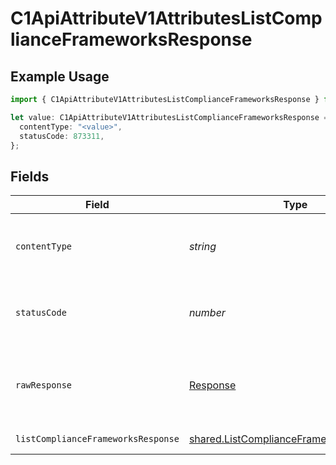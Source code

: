 # C1ApiAttributeV1AttributesListComplianceFrameworksResponse

## Example Usage

```typescript
import { C1ApiAttributeV1AttributesListComplianceFrameworksResponse } from "conductorone-sdk-typescript/sdk/models/operations";

let value: C1ApiAttributeV1AttributesListComplianceFrameworksResponse = {
  contentType: "<value>",
  statusCode: 873311,
};
```

## Fields

| Field                                                                                                     | Type                                                                                                      | Required                                                                                                  | Description                                                                                               |
| --------------------------------------------------------------------------------------------------------- | --------------------------------------------------------------------------------------------------------- | --------------------------------------------------------------------------------------------------------- | --------------------------------------------------------------------------------------------------------- |
| `contentType`                                                                                             | *string*                                                                                                  | :heavy_check_mark:                                                                                        | HTTP response content type for this operation                                                             |
| `statusCode`                                                                                              | *number*                                                                                                  | :heavy_check_mark:                                                                                        | HTTP response status code for this operation                                                              |
| `rawResponse`                                                                                             | [Response](https://developer.mozilla.org/en-US/docs/Web/API/Response)                                     | :heavy_check_mark:                                                                                        | Raw HTTP response; suitable for custom response parsing                                                   |
| `listComplianceFrameworksResponse`                                                                        | [shared.ListComplianceFrameworksResponse](../../../sdk/models/shared/listcomplianceframeworksresponse.md) | :heavy_minus_sign:                                                                                        | Successful response                                                                                       |